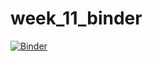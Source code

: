 # week_11_binder
[![Binder](https://mybinder.org/badge_logo.svg)](https://mybinder.org/v2/gh/kylelees/week_11_binder/master?urlpath=rstudio)
